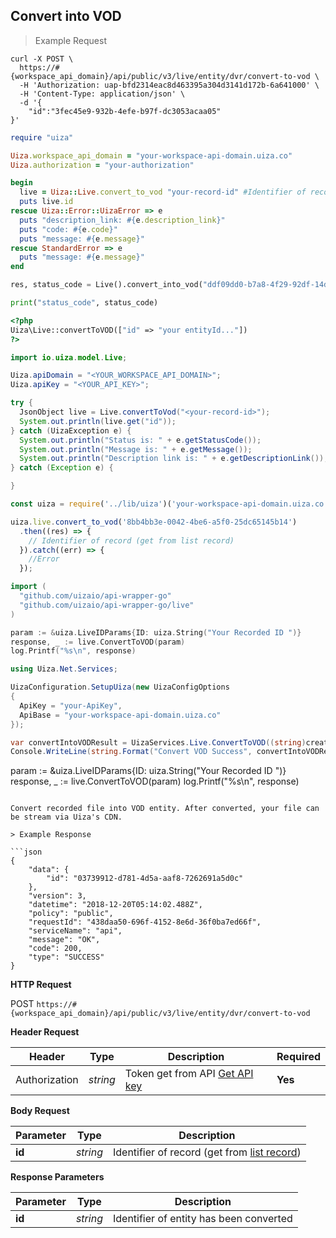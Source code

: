 ## Convert into VOD

> Example Request

```shell
curl -X POST \
  https://#{workspace_api_domain}/api/public/v3/live/entity/dvr/convert-to-vod \
  -H 'Authorization: uap-bfd2314eac8d463395a304d3141d172b-6a641000' \
  -H 'Content-Type: application/json' \
  -d '{
	"id":"3fec45e9-932b-4efe-b97f-dc3053acaa05"
}'
```

```ruby
require "uiza"

Uiza.workspace_api_domain = "your-workspace-api-domain.uiza.co"
Uiza.authorization = "your-authorization"

begin
  live = Uiza::Live.convert_to_vod "your-record-id" #Identifier of record (get from list record)
  puts live.id
rescue Uiza::Error::UizaError => e
  puts "description_link: #{e.description_link}"
  puts "code: #{e.code}"
  puts "message: #{e.message}"
rescue StandardError => e
  puts "message: #{e.message}"
end
```

```python
res, status_code = Live().convert_into_vod("ddf09dd0-b7a8-4f29-92df-14dafb97b2aa")

print("status_code", status_code)
```

```php
<?php
Uiza\Live::convertToVOD(["id" => "your entityId..."])
?>
```

```java
import io.uiza.model.Live;

Uiza.apiDomain = "<YOUR_WORKSPACE_API_DOMAIN>";
Uiza.apiKey = "<YOUR_API_KEY>";

try {
  JsonObject live = Live.convertToVod("<your-record-id>");
  System.out.println(live.get("id"));
} catch (UizaException e) {
  System.out.println("Status is: " + e.getStatusCode());
  System.out.println("Message is: " + e.getMessage());
  System.out.println("Description link is: " + e.getDescriptionLink());
} catch (Exception e) {

}
```

```javascript
const uiza = require('../lib/uiza')('your-workspace-api-domain.uiza.co', 'your-authorization');

uiza.live.convert_to_vod('8bb4bb3e-0042-4be6-a5f0-25dc65145b14')
  .then((res) => {
    // Identifier of record (get from list record)
  }).catch((err) => {
    //Error
  });
```

```go
import (
  "github.com/uizaio/api-wrapper-go"
  "github.com/uizaio/api-wrapper-go/live"
)

param := &uiza.LiveIDParams{ID: uiza.String("Your Recorded ID ")}
response, _ := live.ConvertToVOD(param)
log.Printf("%s\n", response)
```

```csharp
using Uiza.Net.Services;

UizaConfiguration.SetupUiza(new UizaConfigOptions
{
  ApiKey = "your-ApiKey",
  ApiBase = "your-workspace-api-domain.uiza.co"
});

var convertIntoVODResult = UizaServices.Live.ConvertToVOD((string)createResult.Data.id);
Console.WriteLine(string.Format("Convert VOD Success", convertIntoVODResult.Data.id));
```

param := &uiza.LiveIDParams{ID: uiza.String("Your Recorded ID ")}
response, _ := live.ConvertToVOD(param)
log.Printf("%s\n", response)
```

Convert recorded file into VOD entity. After converted, your file can be stream via Uiza's CDN.

> Example Response

```json
{
    "data": {
        "id": "03739912-d781-4d5a-aaf8-7262691a5d0c"
    },
    "version": 3,
    "datetime": "2018-12-20T05:14:02.488Z",
    "policy": "public",
    "requestId": "438daa50-696f-4152-8e6d-36f0ba7ed66f",
    "serviceName": "api",
    "message": "OK",
    "code": 200,
    "type": "SUCCESS"
}
```

**HTTP Request**

<span class="post-button"> POST </span>
```https://#{workspace_api_domain}/api/public/v3/live/entity/dvr/convert-to-vod```

**Header Request**

| Header   | Type   | Description                              | Required |
|-------------|--------|---------------------------------------|---------|
| Authorization | *string* |Token get from API [Get API key](#get-api-key) | **Yes** |


**Body Request**


| Parameter   | Type   | Description |
|-------------|--------|-------------------------|
| **id** | *string* | Identifier of record (get from [list record](#list-record)) |

**Response Parameters**

| Parameter   | Type   | Description |
|-------------|--------|-------------------------|
| **id** | *string* | Identifier of entity has been converted |
